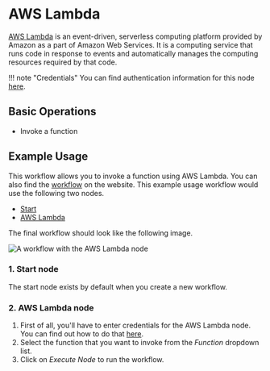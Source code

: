 # AWS Lambda

[AWS Lambda](https://aws.amazon.com/lambda/) is an event-driven, serverless computing platform provided by Amazon as a part of Amazon Web Services. It is a computing service that runs code in response to events and automatically manages the computing resources required by that code.

!!! note "Credentials"
    You can find authentication information for this node [here](/integrations/credentials/aws/).


## Basic Operations

* Invoke a function

## Example Usage

This workflow allows you to invoke a function using AWS Lambda. You can also find the [workflow](https://n8n.io/workflows/510) on the website. This example usage workflow would use the following two nodes.
- [Start](/integrations/core-nodes/n8n-nodes-base.start/)
- [AWS Lambda]()

The final workflow should look like the following image.

![A workflow with the AWS Lambda node](/_images/integrations/nodes/awslambda/workflow.png)

### 1. Start node

The start node exists by default when you create a new workflow.

### 2. AWS Lambda node

1. First of all, you'll have to enter credentials for the AWS Lambda node. You can find out how to do that [here](/integrations/credentials/aws/).
2. Select the function that you want to invoke from the *Function* dropdown list.
3. Click on *Execute Node* to run the workflow.
